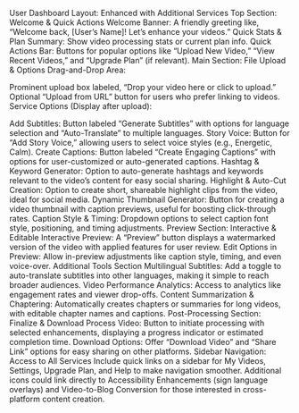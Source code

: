 User Dashboard Layout: Enhanced with Additional Services
Top Section: Welcome & Quick Actions
Welcome Banner:
A friendly greeting like, “Welcome back, [User’s Name]! Let’s enhance your videos.”
Quick Stats & Plan Summary:
Show video processing stats or current plan info.
Quick Actions Bar:
Buttons for popular options like “Upload New Video,” “View Recent Videos,” and “Upgrade Plan” (if relevant).
Main Section: File Upload & Options
Drag-and-Drop Area:

Prominent upload box labeled, “Drop your video here or click to upload.”
Optional “Upload from URL” button for users who prefer linking to videos.
Service Options (Display after upload):

Add Subtitles:
Button labeled “Generate Subtitles” with options for language selection and “Auto-Translate” to multiple languages.
Story Voice:
Button for “Add Story Voice,” allowing users to select voice styles (e.g., Energetic, Calm).
Create Captions:
Button labeled “Create Engaging Captions” with options for user-customized or auto-generated captions.
Hashtag & Keyword Generator:
Option to auto-generate hashtags and keywords relevant to the video’s content for easy social sharing.
Highlight & Auto-Cut Creation:
Option to create short, shareable highlight clips from the video, ideal for social media.
Dynamic Thumbnail Generator:
Button for creating a video thumbnail with caption previews, useful for boosting click-through rates.
Caption Style & Timing:
Dropdown options to select caption font style, positioning, and timing adjustments.
Preview Section: Interactive & Editable
Interactive Preview:
A “Preview” button displays a watermarked version of the video with applied features for user review.
Edit Options in Preview: Allow in-preview adjustments like caption style, timing, and even voice-over.
Additional Tools Section
Multilingual Subtitles:
Add a toggle to auto-translate subtitles into other languages, making it simple to reach broader audiences.
Video Performance Analytics:
Access to analytics like engagement rates and viewer drop-offs.
Content Summarization & Chaptering:
Automatically creates chapters or summaries for long videos, with editable chapter names and captions.
Post-Processing Section: Finalize & Download
Process Video:
Button to initiate processing with selected enhancements, displaying a progress indicator or estimated completion time.
Download Options:
Offer “Download Video” and “Share Link” options for easy sharing on other platforms.
Sidebar Navigation: Access to All Services
Include quick links on a sidebar for My Videos, Settings, Upgrade Plan, and Help to make navigation smoother.
Additional icons could link directly to Accessibility Enhancements (sign language overlays) and Video-to-Blog Conversion for those interested in cross-platform content creation.